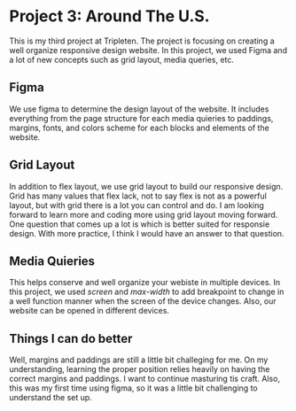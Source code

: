 # Project 3: Around The U.S.

This is my third project at Tripleten. The project is focusing on creating a well organize responsive design website. In this project, we used Figma and a lot of new concepts such as grid layout, media queries, etc.

## Figma

We use figma to determine the design layout of the website. It includes everything from the page structure for each media quieries to paddings, margins, fonts, and colors scheme for each blocks and elements of the website.

## Grid Layout

In addition to flex layout, we use grid layout to build our responsive design. Grid has many values that flex lack, not to say flex is not as a powerful layout, but with grid there is a lot you can control and do. I am looking forward to learn more and coding more using grid layout moving forward. One question that comes up a lot is which is better suited for responsie design. With more practice, I think I would have an answer to that question.

## Media Quieries

This helps conserve and well organize your webiste in multiple devices. In this project, we used _screen_ and _max-width_ to add breakpoint to change in a well function manner when the screen of the device changes. Also, our website can be opened in different devices.

## Things I can do better

Well, margins and paddings are still a little bit challeging for me. On my understanding, learning the proper position relies heavily on having the correct margins and paddings. I want to continue masturing tis craft. Also, this was my first time using figma, so it was a little bit challenging to understand the set up.
